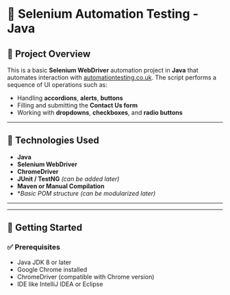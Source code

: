 # 🚗 Selenium Automation Testing - Java

## 📌 Project Overview

This is a basic **Selenium WebDriver** automation project in **Java** that automates interaction with [automationtesting.co.uk](https://www.automationtesting.co.uk/). The script performs a sequence of UI operations such as:

- Handling **accordions**, **alerts**, **buttons**
- Filling and submitting the **Contact Us form**
- Working with **dropdowns**, **checkboxes**, and **radio buttons**

---

## 🧰 Technologies Used

- **Java**
- **Selenium WebDriver**
- **ChromeDriver**
- **JUnit / TestNG** *(can be added later)*
- **Maven or Manual Compilation**
- **Basic POM structure (can be modularized later)*

---

---

## 🚀 Getting Started

### ✅ Prerequisites

- Java JDK 8 or later
- Google Chrome installed
- ChromeDriver (compatible with Chrome version)
- IDE like IntelliJ IDEA or Eclipse




